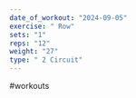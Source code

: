 ```yaml
---
date_of_workout: "2024-09-05"
exercise: " Row"
sets: "1"
reps: "12"
weight: "27"
type: " 2 Circuit"
---
```

#workouts